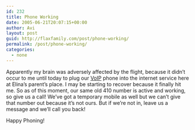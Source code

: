 ```yaml
---
id: 232
title: Phone Working
date: 2005-06-21T20:07:15+00:00
author: Avi
layout: post
guid: http://flaxfamily.com/post/phone-working/
permalink: /post/phone-working/
categories:
  - none
---
```

Apparently my brain was adversely affected by the flight, because it didn&#8217;t occur to me until today to plug our [VoIP](http://en.wikipedia.org/wiki/VoIP "Voice over Internet Protocol") phone into the internet service here at Elina&#8217;s parent&#8217;s place. I may be starting to recover because it finally hit me. So as of this moment, our same old 410 number is active and working, so give us a call! We&#8217;ve got a temporary mobile as well but we can&#8217;t give that number out because it&#8217;s not ours. But if we&#8217;re not in, leave us a message and we&#8217;ll call you back!
  
Happy Phoning!